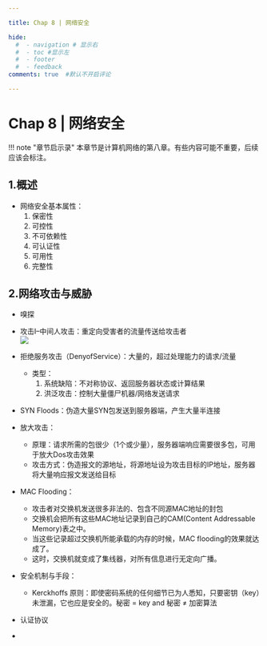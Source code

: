 ```yaml
---

title: Chap 8 | 网络安全

hide:
  #  - navigation # 显示右
  #  - toc #显示左
  #  - footer
  #  - feedback  
comments: true  #默认不开启评论

---
```

<h1 id="欢迎">Chap 8 | 网络安全</h1>
!!! note "章节启示录"
    <!-- === "Tab 1" -->
        <!-- Markdown **content**. -->
    <!-- === "Tab 2"
        More Markdown **content**. -->
    本章节是计算机网络的第八章。有些内容可能不重要，后续应该会标注。

## 1.概述

* 网络安全基本属性：
    1. 保密性
    2. 可控性
    3. 不可依赖性
    4. 可认证性
    5. 可用性
    6. 完整性

## 2.网络攻击与威胁

* 嗅探

* 攻击I–中间人攻击：重定向受害者的流量传送给攻击者      
    ![](./img/137.png)

* 拒绝服务攻击（DenyofService）：大量的，超过处理能力的请求/流量
    * 类型：
        1. 系统缺陷：不对称协议、返回服务器状态或计算结果
        2. 洪泛攻击：控制大量僵尸机器/网络发送请求

* SYN Floods：伪造大量SYN包发送到服务器端，产生大量半连接

* 放大攻击：
    * 原理：请求所需的包很少（1个或少量），服务器端响应需要很多包，可用于放大Dos攻击效果
    * 攻击方式：伪造报文的源地址，将源地址设为攻击目标的IP地址，服务器将大量响应报文发送给目标

* MAC Flooding：
    * 攻击者对交换机发送很多非法的、包含不同源MAC地址的封包
    * 交换机会把所有这些MAC地址记录到自己的CAM(Content Addressable Memory)表之中。
    * 当这些记录超过交换机所能承载的内存的时候，MAC flooding的效果就达成了。
    * 这时，交换机就变成了集线器，对所有信息进行无定向广播。

* 安全机制与手段：
    *  Kerckhoffs 原则：即使密码系统的任何细节已为人悉知，只要密钥（key）未泄漏，它也应是安全的。秘密 = key and  秘密 ≠ 加密算法



* 认证协议
* 